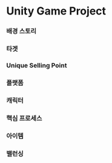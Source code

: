 # Unity Game Project

### 배경 스토리


### 타겟

### Unique Selling Point

### 플랫폼

### 캐릭터

### 핵심 프로세스

### 아이템

### 밸런싱


